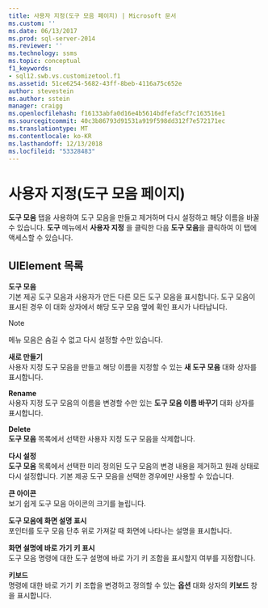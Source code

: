 ```yaml
---
title: 사용자 지정(도구 모음 페이지) | Microsoft 문서
ms.custom: ''
ms.date: 06/13/2017
ms.prod: sql-server-2014
ms.reviewer: ''
ms.technology: ssms
ms.topic: conceptual
f1_keywords:
- sql12.swb.vs.customizetool.f1
ms.assetid: 51ce6254-5682-43ff-8beb-4116a75c652e
author: stevestein
ms.author: sstein
manager: craigg
ms.openlocfilehash: f16133abfa0d16e4b5614bdfefa5cf7c163516e1
ms.sourcegitcommit: 40c3b86793d91531a919f598dd312f7e572171ec
ms.translationtype: MT
ms.contentlocale: ko-KR
ms.lasthandoff: 12/13/2018
ms.locfileid: "53328483"
---
```

# <a name="customize-toolbars-page"></a>사용자 지정(도구 모음 페이지)
  **도구 모음** 탭을 사용하여 도구 모음을 만들고 제거하며 다시 설정하고 해당 이름을 바꿀 수 있습니다. **도구** 메뉴에서 **사용자 지정** 을 클릭한 다음 **도구 모음**을 클릭하여 이 탭에 액세스할 수 있습니다.  
  
## <a name="uielement-list"></a>UIElement 목록  
 **도구 모음**  
 기본 제공 도구 모음과 사용자가 만든 다른 모든 도구 모음을 표시합니다. 도구 모음이 표시된 경우 이 대화 상자에서 해당 도구 모음 옆에 확인 표시가 나타납니다.  
  
> [!NOTE]  
>  메뉴 모음은 숨길 수 없고 다시 설정할 수만 있습니다.  
  
 **새로 만들기**  
 사용자 지정 도구 모음을 만들고 해당 이름을 지정할 수 있는 **새 도구 모음** 대화 상자를 표시합니다.  
  
 **Rename**  
 사용자 지정 도구 모음의 이름을 변경할 수만 있는 **도구 모음 이름 바꾸기** 대화 상자를 표시합니다.  
  
 **Delete**  
 **도구 모음** 목록에서 선택한 사용자 지정 도구 모음을 삭제합니다.  
  
 **다시 설정**  
 **도구 모음** 목록에서 선택한 미리 정의된 도구 모음의 변경 내용을 제거하고 원래 상태로 다시 설정합니다. 기본 제공 도구 모음을 선택한 경우에만 사용할 수 있습니다.  
  
 **큰 아이콘**  
 보기 쉽게 도구 모음 아이콘의 크기를 늘립니다.  
  
 **도구 모음에 화면 설명 표시**  
 포인터를 도구 모음 단추 위로 가져갈 때 화면에 나타나는 설명을 표시합니다.  
  
 **화면 설명에 바로 가기 키 표시**  
 도구 모음 명령에 대한 도구 설명에 바로 가기 키 조합을 표시할지 여부를 지정합니다.  
  
 **키보드**  
 명령에 대한 바로 가기 키 조합을 변경하고 정의할 수 있는 **옵션** 대화 상자의 **키보드** 창을 표시합니다.  
